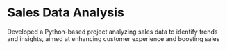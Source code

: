 # Sales Data Analysis
Developed a Python-based project analyzing sales data to identify trends and insights, aimed at enhancing customer experience and boosting sales



